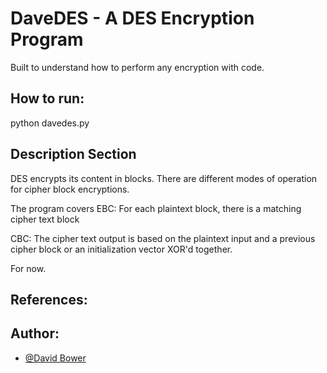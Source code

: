 # DaveDES - A DES Encryption Program
Built to understand how to perform any encryption with code.

## How to run: 
python davedes.py

## Description Section
DES encrypts its content in blocks. There are different modes of
operation for cipher block encryptions.

The program covers 
EBC: For each plaintext block, there is a matching cipher text block

CBC: The cipher text output is based on the plaintext input and a previous cipher block or an initialization vector XOR'd together. 

For now. 

## References:  

## Author:
- [@David Bower](https://www.github.com/DavidDaKing)


